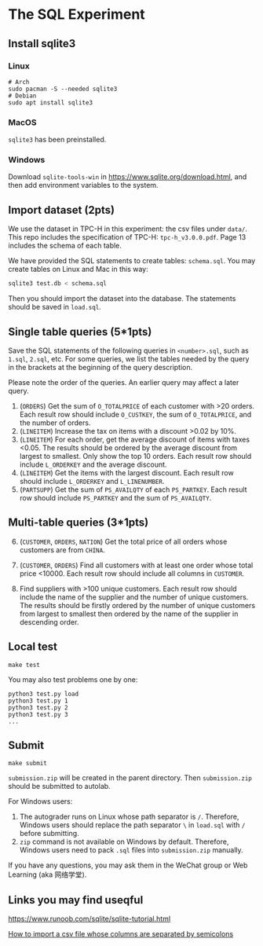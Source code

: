 # The SQL Experiment

## Install sqlite3

### Linux

```shell
# Arch
sudo pacman -S --needed sqlite3
# Debian
sudo apt install sqlite3
```

### MacOS

`sqlite3` has been preinstalled.

### Windows

Download `sqlite-tools-win` in <https://www.sqlite.org/download.html>, and then add environment variables to the system.

## Import dataset (2pts)

We use the dataset in TPC-H in this experiment: the csv files under `data/`. This repo includes the specification of TPC-H: `tpc-h_v3.0.0.pdf`. Page 13 includes the schema of each table.

We have provided the SQL statements to create tables: `schema.sql`. You may create tables on Linux and Mac in this way:

```bash
sqlite3 test.db < schema.sql
```

Then you should import the dataset into the database. The statements should be saved in `load.sql`.

## Single table queries (5*1pts)

Save the SQL statements of the following queries in `<number>.sql`, such as `1.sql`, `2.sql`, etc. For some queries, we list the tables needed by the query in the brackets at the beginning of the query description.

Please note the order of the queries. An earlier query may affect a later query.

1. (`ORDERS`) Get the sum of `O_TOTALPRICE` of each customer with >20 orders. Each result row should include `O_CUSTKEY`, the sum of `O_TOTALPRICE`, and the number of orders.
2. (`LINEITEM`) Increase the tax on items with a discount >0.02 by 10%.
3. (`LINEITEM`) For each order, get the average discount of items with taxes <0.05. The results should be ordered by the average discount from largest to smallest. Only show the top 10 orders. Each result row should include `L_ORDERKEY` and the average discount.
4. (`LINEITEM`) Get the items with the largest discount. Each result row should include `L_ORDERKEY` and `L_LINENUMBER`.
5. (`PARTSUPP`) Get the sum of `PS_AVAILQTY` of each `PS_PARTKEY`. Each result row should include `PS_PARTKEY` and the sum of `PS_AVAILQTY`.

## Multi-table queries (3*1pts)

6. (`CUSTOMER`, `ORDERS`, `NATION`) Get the total price of all orders whose customers are from `CHINA`.

7. (`CUSTOMER`, `ORDERS`) Find all customers with at least one order whose total price <10000. Each result row should include all columns in `CUSTOMER`.

8. Find suppliers with >100 unique customers. Each result row should include the name of the supplier and the number of unique customers. The results should be firstly ordered by the number of unique customers from largest to smallest then ordered by the name of the supplier in descending order.

## Local test

```shell
make test
```

You may also test problems one by one:

```shell
python3 test.py load
python3 test.py 1
python3 test.py 2
python3 test.py 3
...
```

## Submit

```shell
make submit
```

`submission.zip` will be created in the parent directory. Then `submission.zip` should be submitted to autolab.

For Windows users:

1. The autograder runs on Linux whose path separator is `/`. Therefore, Windows users should replace the path separator `\` in `load.sql` with `/` before submitting.
2. `zip` command is not available on Windows by default. Therefore, Windows users need to pack `.sql` files into `submission.zip` manually.

If you have any questions, you may ask them in the WeChat group or Web Learning (aka 网络学堂).

## Links you may find useqful

<https://www.runoob.com/sqlite/sqlite-tutorial.html>

[How to import a csv file whose columns are separated by semicolons](https://sqlite.org/forum/forumpost/6b41812741)
